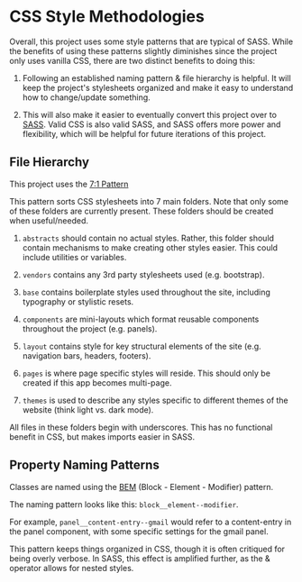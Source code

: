 # CSS Style Methodologies
Overall, this project uses some style patterns that are typical of SASS.
While the benefits of using these patterns slightly diminishes since the project only
uses vanilla CSS, there are two distinct benefits to doing this:

1. Following an established naming pattern & file hierarchy is helpful. It will keep the
project's stylesheets organized and make it easy to understand how to change/update something.

2. This will also make it easier to eventually convert this project over to [SASS](https://sass-lang.com/).
Valid CSS is also valid SASS, and SASS offers more power and flexibility, which will be helpful for
future iterations of this project.

## File Hierarchy
This project uses the [7:1 Pattern](https://www.learnhowtoprogram.com/user-interfaces/building-layouts-preprocessors/7-1-sass-architecture)

This pattern sorts CSS stylesheets into 7 main folders. Note that only some of these folders are currently present.
These folders should be created when useful/needed.

1. `abstracts` should contain no actual styles. Rather, this folder should contain mechanisms to make creating other
styles easier. This could include utilities or variables.

2. `vendors` contains any 3rd party stylesheets used (e.g. bootstrap).

3. `base` contains boilerplate styles used throughout the site, including typography or stylistic resets.

4. `components` are mini-layouts which format reusable components throughout the project (e.g. panels).

5. `layout` contains style for key structural elements of the site (e.g. navigation bars, headers, footers).

6. `pages` is where page specific styles will reside. This should only be created if this app becomes multi-page.

7. `themes` is used to describe any styles specific to different themes of the website (think light vs. dark mode).

All files in these folders begin with underscores. This has no functional benefit in CSS, but makes imports easier in
SASS.

## Property Naming Patterns
Classes are named using the [BEM](http://getbem.com/naming/) (Block - Element - Modifier) pattern.

The naming pattern looks like this: `block__element--modifier`.

For example, `panel__content-entry--gmail` would refer to a content-entry in the panel component, with some
specific settings for the gmail panel.

This pattern keeps things organized in CSS, though it is often critiqued for being overly verbose. In SASS,
this effect is amplified further, as the & operator allows for nested styles.